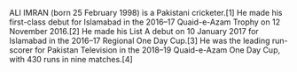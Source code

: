ALI IMRAN (born 25 February 1998) is a Pakistani cricketer.[1] He made his first-class debut for Islamabad in the 2016–17 Quaid-e-Azam Trophy on 12 November 2016.[2] He made his List A debut on 10 January 2017 for Islamabad in the 2016–17 Regional One Day Cup.[3] He was the leading run-scorer for Pakistan Television in the 2018–19 Quaid-e-Azam One Day Cup, with 430 runs in nine matches.[4]
